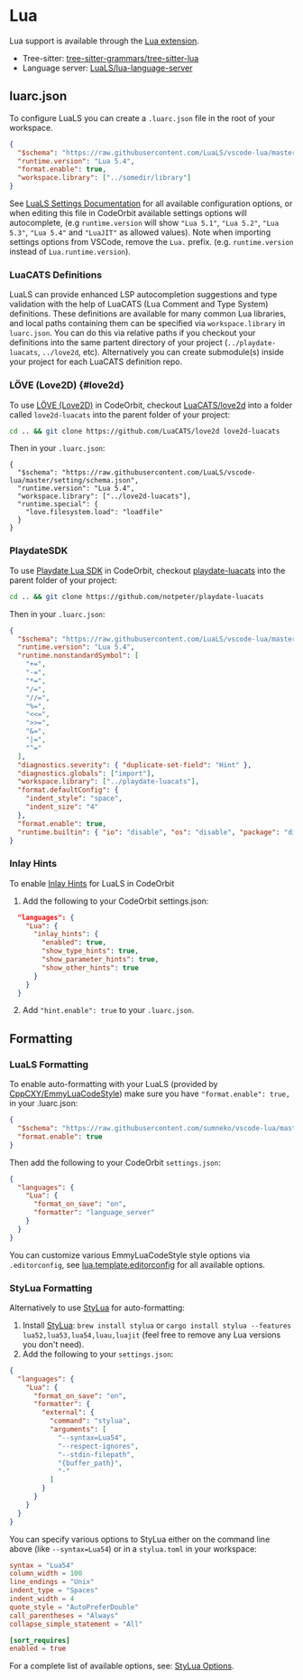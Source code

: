 # Lua

Lua support is available through the [Lua extension](https://github.com/CodeOrbit-extensions/lua).

- Tree-sitter: [tree-sitter-grammars/tree-sitter-lua](https://github.com/tree-sitter-grammars/tree-sitter-lua)
- Language server: [LuaLS/lua-language-server](https://github.com/LuaLS/lua-language-server)

## luarc.json

To configure LuaLS you can create a `.luarc.json` file in the root of your workspace.

```json
{
  "$schema": "https://raw.githubusercontent.com/LuaLS/vscode-lua/master/setting/schema.json",
  "runtime.version": "Lua 5.4",
  "format.enable": true,
  "workspace.library": ["../somedir/library"]
}
```

See [LuaLS Settings Documentation](https://luals.github.io/wiki/settings/) for all available configuration options, or when editing this file in CodeOrbit available settings options will autocomplete, (e.g `runtime.version` will show `"Lua 5.1"`, `"Lua 5.2"`, `"Lua 5.3"`, `"Lua 5.4"` and `"LuaJIT"` as allowed values). Note when importing settings options from VSCode, remove the `Lua.` prefix. (e.g. `runtime.version` instead of `Lua.runtime.version`).

### LuaCATS Definitions

LuaLS can provide enhanced LSP autocompletion suggestions and type validation with the help of LuaCATS (Lua Comment and Type System) definitions. These definitions are available for many common Lua libraries, and local paths containing them can be specified via `workspace.library` in `luarc.json`. You can do this via relative paths if you checkout your definitions into the same partent directory of your project (`../playdate-luacats`, `../love2d`, etc). Alternatively you can create submodule(s) inside your project for each LuaCATS definition repo.

### LÖVE (Love2D) {#love2d}

To use [LÖVE (Love2D)](https://love2d.org/) in CodeOrbit, checkout [LuaCATS/love2d](https://github.com/LuaCATS/love2d) into a folder called `love2d-luacats` into the parent folder of your project:

```sh
cd .. && git clone https://github.com/LuaCATS/love2d love2d-luacats
```

Then in your `.luarc.json`:

```
{
  "$schema": "https://raw.githubusercontent.com/LuaLS/vscode-lua/master/setting/schema.json",
  "runtime.version": "Lua 5.4",
  "workspace.library": ["../love2d-luacats"],
  "runtime.special": {
    "love.filesystem.load": "loadfile"
  }
}
```

### PlaydateSDK

To use [Playdate Lua SDK](https://play.date/dev/) in CodeOrbit, checkout [playdate-luacats](https://github.com/notpeter/playdate-luacats) into the parent folder of your project:

```sh
cd .. && git clone https://github.com/notpeter/playdate-luacats
```

Then in your `.luarc.json`:

```json
{
  "$schema": "https://raw.githubusercontent.com/LuaLS/vscode-lua/master/setting/schema.json",
  "runtime.version": "Lua 5.4",
  "runtime.nonstandardSymbol": [
    "+=",
    "-=",
    "*=",
    "/=",
    "//=",
    "%=",
    "<<=",
    ">>=",
    "&=",
    "|=",
    "^="
  ],
  "diagnostics.severity": { "duplicate-set-field": "Hint" },
  "diagnostics.globals": ["import"],
  "workspace.library": ["../playdate-luacats"],
  "format.defaultConfig": {
    "indent_style": "space",
    "indent_size": "4"
  },
  "format.enable": true,
  "runtime.builtin": { "io": "disable", "os": "disable", "package": "disable" }
}
```

### Inlay Hints

To enable [Inlay Hints](../configuring-languages.md#inlay-hints) for LuaLS in CodeOrbit

1. Add the following to your CodeOrbit settings.json:

```json
  "languages": {
    "Lua": {
      "inlay_hints": {
        "enabled": true,
        "show_type_hints": true,
        "show_parameter_hints": true,
        "show_other_hints": true
      }
    }
  }
```

2. Add `"hint.enable": true` to your `.luarc.json`.

## Formatting

### LuaLS Formatting

To enable auto-formatting with your LuaLS (provided by [CppCXY/EmmyLuaCodeStyle](https://github.com/CppCXY/EmmyLuaCodeStyle)) make sure you have `"format.enable": true,` in your .luarc.json:

```json
{
  "$schema": "https://raw.githubusercontent.com/sumneko/vscode-lua/master/setting/schema.json",
  "format.enable": true
}
```

Then add the following to your CodeOrbit `settings.json`:

```json
{
  "languages": {
    "Lua": {
      "format_on_save": "on",
      "formatter": "language_server"
    }
  }
}
```

You can customize various EmmyLuaCodeStyle style options via `.editorconfig`, see [lua.template.editorconfig](https://github.com/CppCXY/EmmyLuaCodeStyle/blob/master/lua.template.editorconfig) for all available options.

### StyLua Formatting

Alternatively to use [StyLua](https://github.com/JohnnyMorganz/StyLua) for auto-formatting:

1. Install [StyLua](https://github.com/JohnnyMorganz/StyLua): `brew install stylua` or `cargo install stylua --features lua52,lua53,lua54,luau,luajit` (feel free to remove any Lua versions you don't need).
2. Add the following to your `settings.json`:

```json
{
  "languages": {
    "Lua": {
      "format_on_save": "on",
      "formatter": {
        "external": {
          "command": "stylua",
          "arguments": [
            "--syntax=Lua54",
            "--respect-ignores",
            "--stdin-filepath",
            "{buffer_path}",
            "-"
          ]
        }
      }
    }
  }
}
```

You can specify various options to StyLua either on the command line above (like `--syntax=Lua54`) or in a `stylua.toml` in your workspace:

```toml
syntax = "Lua54"
column_width = 100
line_endings = "Unix"
indent_type = "Spaces"
indent_width = 4
quote_style = "AutoPreferDouble"
call_parentheses = "Always"
collapse_simple_statement = "All"

[sort_requires]
enabled = true
```

For a complete list of available options, see: [StyLua Options](https://github.com/JohnnyMorganz/StyLua?tab=readme-ov-file#options).
